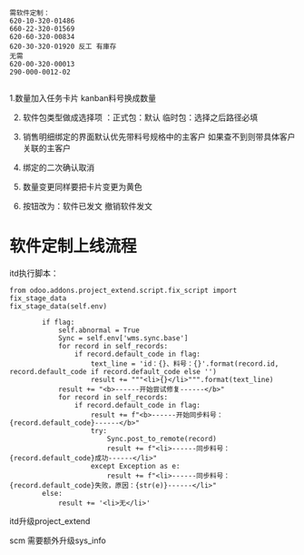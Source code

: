 ```
需软件定制：
620-10-320-01486
660-22-320-01569
620-60-320-00834
620-30-320-01920 反工 有庫存
无需
620-00-320-00013
290-000-0012-02


```

  

 1.数量加入任务卡片  kanban料号换成数量

2. 软件包类型做成选择项 ：正式包：默认    临时包：选择之后路径必填

3. 销售明细绑定的界面默认优先带料号规格中的主客户 如果查不到则带具体客户关联的主客户
4. 绑定的二次确认取消

4. 数量变更同样要把卡片变更为黄色
5. 按钮改为：软件已发文 撤销软件发文





# 软件定制上线流程

itd执行脚本：

```
from odoo.addons.project_extend.script.fix_script import fix_stage_data
fix_stage_data(self.env)

        if flag:
            self.abnormal = True
            Sync = self.env['wms.sync.base']
            for record in self_records:
                if record.default_code in flag:
                    text_line = 'id：{}、料号：{}'.format(record.id, record.default_code if record.default_code else '')
                    result += """<li>{}</li>""".format(text_line)
            result += "<b>------开始尝试修复------</b>"
            for record in self_records:
                if record.default_code in flag:
                    result += f"<b>------开始同步料号：{record.default_code}------</b>"
                    try:
                        Sync.post_to_remote(record)
                        result += f"<li>------同步料号：{record.default_code}成功------</li>"
                    except Exception as e:
                        result += f"<li>------同步料号：{record.default_code}失败，原因：{str(e)}------</li>"
        else:
            result += '<li>无</li>'
```



itd升级project_extend

scm 需要额外升级sys_info

